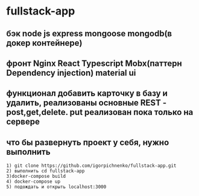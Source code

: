 # fullstack-app

## бэк node js express mongoose mongodb(в докер контейнере)

## фронт Nginx React Typescript Mobx(паттерн Dependency injection) material ui

## функционал добавить карточку в базу и удалить, реализованы основные REST - post,get,delete. put реализован пока только на сервере

## что бы развернуть проект у себя, нужно выполнить 
```
1) git clone https://github.com/igorpichnenko/fullstack-app.git 
2) выполнить cd fullstack-app 
3)docker-compose build 
4) docker-compose up 
5) подождать и открыть localhost:3000
```
